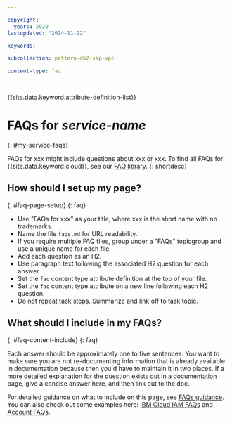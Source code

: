 ```yaml
---

copyright:
  years: 2020
lastupdated: "2024-11-22"

keywords:

subcollection: pattern-db2-sap-vpc

content-type: faq

---
```




{{site.data.keyword.attribute-definition-list}}



# FAQs for _service-name_
{: #my-service-faqs}



FAQs for xxx might include questions about xxx or xxx. To find all FAQs for {{site.data.keyword.cloud}}, see our [FAQ library](/docs/faqs).
{: shortdesc}



## How should I set up my page?
{: #faq-page-setup}
{: faq}

* Use "FAQs for xxx" as your title, where xxx is the short name with no trademarks.
* Name the file `faqs.md` for URL readability.
* If you require multiple FAQ files, group under a "FAQs" topicgroup and use a unique name for each file.
* Add each question as an H2.
* Use paragraph text following the associated H2 question for each answer.
* Set the `faq` content type attribute definition at the top of your file.
* Set the `faq` content type attribute on a new line following each H2 question.
* Do not repeat task steps. Summarize and link off to task topic.

## What should I include in my FAQs?
{: #faq-content-include}
{: faq}

Each answer should be approximately one to five sentences. You want to make sure you are not re-documenting information that is already available in documentation because then you'd have to maintain it in two places. If a more detailed explanation for the question exists out in a documentation page, give a concise answer here, and then link out to the doc.

For detailed guidance on what to include on this page, see [FAQs guidance](/docs-internal/writing/faq.html#faqs). You can also check out some examples here: [IBM Cloud IAM FAQs](/docs/developing/Access-Management/iamfaq.html#faqs) and [Account FAQs](/docs/account/account_faq.html#accountfaqs).
